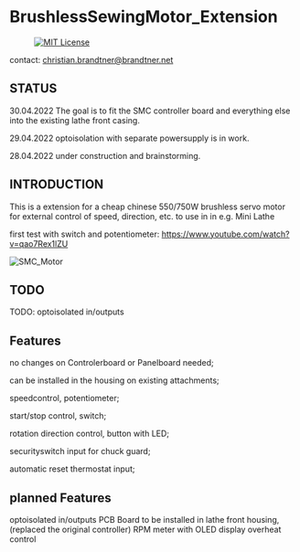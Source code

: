 # BrushlessSewingMotor_Extension
&nbsp;&nbsp;&nbsp;&nbsp;&nbsp;&nbsp;&nbsp;&nbsp;&nbsp;&nbsp;
[![MIT License](https://img.shields.io/badge/license-MIT-blue.svg)](https://opensource.org/licenses/MIT)


contact: christian.brandtner@brandtner.net

## STATUS

30.04.2022 The goal is to fit the SMC controller board and everything else into the existing lathe front casing.

29.04.2022 optoisolation with separate powersupply is in work.

28.04.2022 under construction and brainstorming.


## INTRODUCTION

This is a extension for a cheap chinese 550/750W brushless servo motor for external control of speed, direction, etc.
to use in in e.g. Mini Lathe


first test with switch and potentiometer:
https://www.youtube.com/watch?v=qao7Rex1lZU

![SMC_Motor](https://user-images.githubusercontent.com/60114001/165738964-6df24e4b-6300-4330-b555-efc8d85aca5b.jpeg)

## TODO

TODO: optoisolated in/outputs

## Features

no changes on Controlerboard or Panelboard needed; 

can be installed in the housing on existing attachments; 

speedcontrol, potentiometer;

start/stop control, switch; 

rotation direction control, button with LED;

securityswitch input for chuck guard;

automatic reset thermostat input;

## planned Features

optoisolated in/outputs
PCB Board to be installed in lathe front housing, (replaced the original controller)
RPM meter with OLED display
overheat control




